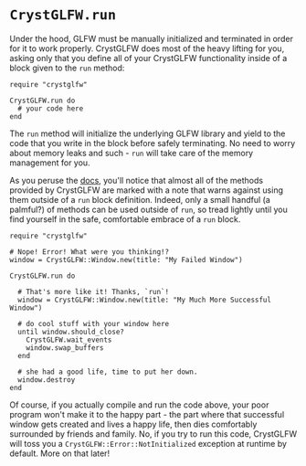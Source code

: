 # `CrystGLFW.run`

Under the hood, GLFW must be manually initialized and terminated in order for it to work properly. CrystGLFW does most of the heavy lifting for you, asking only that you define all of your CrystGLFW functionality inside of a block given to the `run` method:

```crystal
require "crystglfw"

CrystGLFW.run do
  # your code here
end
```
The `run` method will initialize the underlying GLFW library and yield to the code that you write in the block before safely terminating. No need to worry about memory leaks and such - `run` will take care of the memory management for you.

As you peruse the [docs](https://calebuharrison.github.io/CrystGLFW), you'll notice that almost all of the methods provided by CrystGLFW are marked with a note that warns against using them outside of a `run` block definition. Indeed, only a small handful (a palmful?) of methods can be used outside of `run`, so tread lightly until you find yourself in the safe, comfortable embrace of a `run` block.

```crystal
require "crystglfw"

# Nope! Error! What were you thinking!?
window = CrystGLFW::Window.new(title: "My Failed Window")

CrystGLFW.run do

  # That's more like it! Thanks, `run`!
  window = CrystGLFW::Window.new(title: "My Much More Successful Window")
  
  # do cool stuff with your window here
  until window.should_close?
    CrystGLFW.wait_events
    window.swap_buffers
  end
  
  # she had a good life, time to put her down.
  window.destroy
end
```
Of course, if you actually compile and run the code above, your poor program won't make it to the happy part - the part where that successful window gets created and lives a happy life, then dies comfortably surrounded by friends and family. No, if you try to run this code, CrystGLFW will toss you a `CrystGLFW::Error::NotInitialized` exception at runtime by default. More on that later!